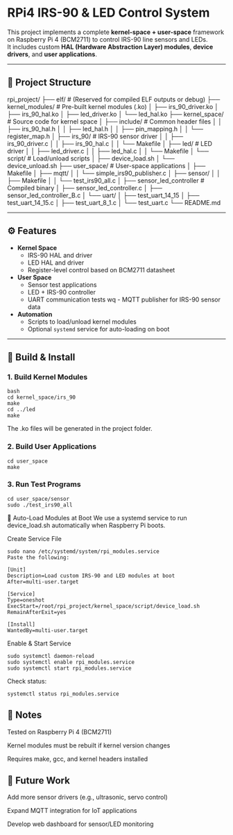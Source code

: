 # RPi4 IRS-90 & LED Control System

This project implements a complete **kernel-space + user-space** framework on Raspberry Pi 4 (BCM2711) to control IRS-90 line sensors and LEDs.  
It includes custom **HAL (Hardware Abstraction Layer) modules**, **device drivers**, and **user applications**.  

---

## 📂 Project Structure

rpi_project/
├── elf/ # (Reserved for compiled ELF outputs or debug)
├── kernel_modules/ # Pre-built kernel modules (.ko)
│ ├── irs_90_driver.ko
│ ├── irs_90_hal.ko
│ ├── led_driver.ko
│ └── led_hal.ko
├── kernel_space/ # Source code for kernel space
│ ├── include/ # Common header files
│ │ ├── irs_90_hal.h
│ │ ├── led_hal.h
│ │ ├── pin_mapping.h
│ │ └── register_map.h
│ ├── irs_90/ # IRS-90 sensor driver
│ │ ├── irs_90_driver.c
│ │ ├── irs_90_hal.c
│ │ └── Makefile
│ ├── led/ # LED driver
│ │ ├── led_driver.c
│ │ ├── led_hal.c
│ │ └── Makefile
│ └── script/ # Load/unload scripts
│ ├── device_load.sh
│ └── device_unload.sh
├── user_space/ # User-space applications
│ ├── Makefile
│ ├── mqtt/
│ │ └── simple_irs90_publisher.c
│ ├── sensor/
│ │ ├── Makefile
│ │ └── test_irs90_all.c
│ ├── sensor_led_controller # Compiled binary
│ ├── sensor_led_controller.c
│ ├── sensor_led_controller_B.c
│ └── uart/
│ ├── test_uart_14_15
│ ├── test_uart_14_15.c
│ ├── test_uart_8_1.c
│ └── test_uart.c
└── README.md

---

## ⚙️ Features

- **Kernel Space**
  - IRS-90 HAL and driver
  - LED HAL and driver
  - Register-level control based on BCM2711 datasheet
- **User Space**
  - Sensor test applications
  - LED + IRS-90 controller
  - UART communication tests
wq  - MQTT publisher for IRS-90 sensor data
- **Automation**
  - Scripts to load/unload kernel modules
  - Optional `systemd` service for auto-loading on boot

---

## 🔨 Build & Install

### 1. Build Kernel Modules
```
bash
cd kernel_space/irs_90
make
cd ../led
make
```
The .ko files will be generated in the project folder.

### 2. Build User Applications
```
cd user_space
make
```

### 3. Run Test Programs
```
cd user_space/sensor
sudo ./test_irs90_all
```
🚀 Auto-Load Modules at Boot
We use a systemd service to run device_load.sh automatically when Raspberry Pi boots.

Create Service File
```
sudo nano /etc/systemd/system/rpi_modules.service
Paste the following:

[Unit]
Description=Load custom IRS-90 and LED modules at boot
After=multi-user.target

[Service]
Type=oneshot
ExecStart=/root/rpi_project/kernel_space/script/device_load.sh
RemainAfterExit=yes

[Install]
WantedBy=multi-user.target
```

Enable & Start Service
```
sudo systemctl daemon-reload
sudo systemctl enable rpi_modules.service
sudo systemctl start rpi_modules.service
```

Check status:
```
systemctl status rpi_modules.service
```

## 📝 Notes
Tested on Raspberry Pi 4 (BCM2711)

Kernel modules must be rebuilt if kernel version changes

Requires make, gcc, and kernel headers installed

## 📌 Future Work
Add more sensor drivers (e.g., ultrasonic, servo control)

Expand MQTT integration for IoT applications

Develop web dashboard for sensor/LED monitoring
